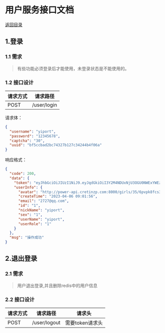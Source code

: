 # 用户服务接口文档

[返回目录](./README.md)

## 1.登录

### 1.1 需求

> 有些功能必须登录后才能使用，未登录状态是不能使用的。

### 1.2 接口设计

| 请求方式 | 请求路径        |
|------|-------------|
| POST | /user/login |

请求体：

```json
{
  "username": "yiport",
  "password": "12345678",
  "captcha": "30",
  "uuid": "bf5ccbad2bc74327b127c34244b4f06a"
}
```

响应格式：

```json
{
  "code": 200,
  "data": {
    "token": "eyJhbGciOiJIUzI1NiJ9.eyJqdGkiOiI3Y2M4NDUxNjU3OGU0NWExYWEzZjQ4Mjg2NGM2NmFjYSIsInN1YiI6IjEiLCJpc3MiOiJ5cCIsImlhdCI6MTY5NTUwMDUyNCwiZXhwIjoxNjk1NTg2OTI0fQ.LxiCy3aqDEFGilc_OTK26QyZXnXu8xWh3lxgvJUxN1M",
    "userInfo": {
      "avatar": "http://power-api.cretinzp.com:8000/girls/35/6pvpk8fcs3tjojpq.jpg",
      "createTime": "2023-04-06 09:01:56",
      "email": "2727@qq.com",
      "id": "1",
      "nickName": "yiport",
      "sex": "1",
      "userName": "yiport",
      "userRole": "1"
    }
  },
  "msg": "操作成功"
}
```

## 2.退出登录

### 2.1 需求

> 用户退出登录,并且删除redis中的用户信息

### 2.2 接口设计

| 请求方式 | 请求路径         | 请求头        |
|------|--------------|------------|
| POST | /user/logout | 需要token请求头 |

